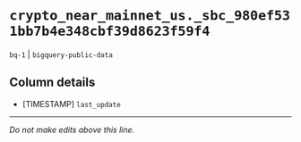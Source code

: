# `crypto_near_mainnet_us._sbc_980ef531bb7b4e348cbf39d8623f59f4`
`bq-1` | `bigquery-public-data`

## Column details
* [TIMESTAMP] `last_update`

-------------------------------------------------------------------------------
*Do not make edits above this line.*
